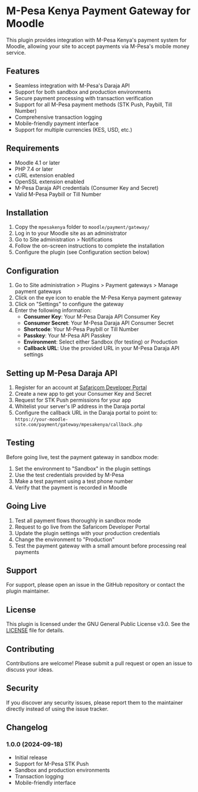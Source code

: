 # M-Pesa Kenya Payment Gateway for Moodle

This plugin provides integration with M-Pesa Kenya's payment system for Moodle, allowing your site to accept payments via M-Pesa's mobile money service.

## Features

- Seamless integration with M-Pesa's Daraja API
- Support for both sandbox and production environments
- Secure payment processing with transaction verification
- Support for all M-Pesa payment methods (STK Push, Paybill, Till Number)
- Comprehensive transaction logging
- Mobile-friendly payment interface
- Support for multiple currencies (KES, USD, etc.)

## Requirements

- Moodle 4.1 or later
- PHP 7.4 or later
- cURL extension enabled
- OpenSSL extension enabled
- M-Pesa Daraja API credentials (Consumer Key and Secret)
- Valid M-Pesa Paybill or Till Number

## Installation

1. Copy the `mpesakenya` folder to `moodle/payment/gateway/`
2. Log in to your Moodle site as an administrator
3. Go to Site administration > Notifications
4. Follow the on-screen instructions to complete the installation
5. Configure the plugin (see Configuration section below)

## Configuration

1. Go to Site administration > Plugins > Payment gateways > Manage payment gateways
2. Click on the eye icon to enable the M-Pesa Kenya payment gateway
3. Click on "Settings" to configure the gateway
4. Enter the following information:
   - **Consumer Key**: Your M-Pesa Daraja API Consumer Key
   - **Consumer Secret**: Your M-Pesa Daraja API Consumer Secret
   - **Shortcode**: Your M-Pesa Paybill or Till Number
   - **Passkey**: Your M-Pesa API Passkey
   - **Environment**: Select either Sandbox (for testing) or Production
   - **Callback URL**: Use the provided URL in your M-Pesa Daraja API settings

## Setting up M-Pesa Daraja API

1. Register for an account at [Safaricom Developer Portal](https://developer.safaricom.co.ke/)
2. Create a new app to get your Consumer Key and Secret
3. Request for STK Push permissions for your app
4. Whitelist your server's IP address in the Daraja portal
5. Configure the callback URL in the Daraja portal to point to:
   `https://your-moodle-site.com/payment/gateway/mpesakenya/callback.php`

## Testing

Before going live, test the payment gateway in sandbox mode:

1. Set the environment to "Sandbox" in the plugin settings
2. Use the test credentials provided by M-Pesa
3. Make a test payment using a test phone number
4. Verify that the payment is recorded in Moodle

## Going Live

1. Test all payment flows thoroughly in sandbox mode
2. Request to go live from the Safaricom Developer Portal
3. Update the plugin settings with your production credentials
4. Change the environment to "Production"
5. Test the payment gateway with a small amount before processing real payments

## Support

For support, please open an issue in the GitHub repository or contact the plugin maintainer.

## License

This plugin is licensed under the GNU General Public License v3.0. See the [LICENSE](LICENSE) file for details.

## Contributing

Contributions are welcome! Please submit a pull request or open an issue to discuss your ideas.

## Security

If you discover any security issues, please report them to the maintainer directly instead of using the issue tracker.

## Changelog

### 1.0.0 (2024-09-18)
- Initial release
- Support for M-Pesa STK Push
- Sandbox and production environments
- Transaction logging
- Mobile-friendly interface
